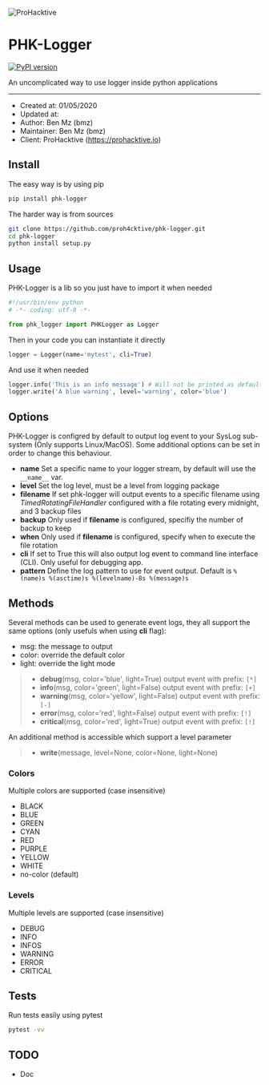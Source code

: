 ![ProHacktive](https://prohacktive.io/storage/parameters_images/LmQm4xddzmyFAdGYvQ32oZ9t1P9e8098UubYjnE9.svg "PHK-Logger from ProHacktive.io")

# PHK-Logger

[![PyPI version](https://badge.fury.io/py/phk-logger.svg)](https://badge.fury.io/py/phk-logger)

An uncomplicated way to use logger inside python applications

---
- Created at: 01/05/2020
- Updated at:
- Author: Ben Mz (bmz)
- Maintainer: Ben Mz (bmz)
- Client: ProHacktive (https://prohacktive.io)

## Install
The easy way is by using pip
```bash
pip install phk-logger
```
  
The harder way is from sources
```bash
git clone https://github.com/proh4cktive/phk-logger.git
cd phk-logger
python install setup.py
```

## Usage
PHK-Logger is a lib so you just have to import it when needed
```python
#!/usr/bin/env python
# -*- coding: utf-8 -*-

from phk_logger import PHKLogger as Logger
```
  
Then in your code you can instantiate it directly
```python
logger = Logger(name='mytest', cli=True)
```
  
And use it when needed
```python
logger.info('This is an info message') # Will not be printed as default level is Warning
logger.write('A blue warning', level='warning', color='blue')
```

## Options
PHK-Logger is configred by default to output log event to your SysLog sub-system (Only supports Linux/MacOS). Some additional options can be set in order to change this behaviour.  

- **name** Set a specific name to your logger stream, by default will use the `__name__` var.
- **level** Set the log level, must be a level from logging package
- **filename** If set phk-logger will output events to a specific filename using *TimedRotatingFileHandler* configured with a file rotating every midnight, and 3 backup files
- **backup** Only used if **filename** is configured, specifiy the number of backup to keep
- **when** Only used if **filename** is configured, specify when to execute the file rotation
- **cli** If set to True this will also output log event to command line interface (CLI). Only useful for debugging app.
- **pattern** Define the log pattern to use for event output. Default is `%(name)s %(asctime)s %(levelname)-8s %(message)s`



## Methods
Several methods can be used to generate event logs, they all support the same options (only usefuls when using **cli** flag):  

- msg: the message to output
- color: override the default color
- light: override the light mode

> - **debug**(msg, color='blue', light=True) output event with prefix: `[*]`
> - **info**(msg, color='green', light=False) output event with prefix: `[+]`
> - **warning**(msg, color='yellow', light=False) output event with prefix: `[-]`
> - **error**(msg, color='red', light=False) output event with prefix: `[!]`
> - **critical**(msg, color='red', light=True) output event with prefix: `[!]`
  
An additional method is accessible which support a level parameter
> - **write**(message, level=None, color=None, light=None)

### Colors
Multiple colors are supported (case insensitive)
- BLACK
- BLUE
- GREEN
- CYAN
- RED
- PURPLE
- YELLOW
- WHITE
- no-color (default)

### Levels
Multiple levels are supported (case insensitive)
- DEBUG
- INFO
- INFOS
- WARNING
- ERROR
- CRITICAL
  
## Tests
Run tests easily using pytest
```bash
pytest -vv
```

## TODO
- Doc